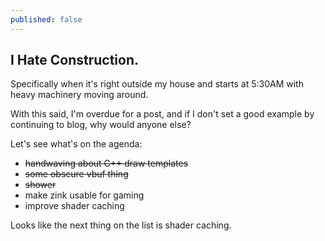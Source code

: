 ```yaml
---
published: false
---
```

## I Hate Construction.

Specifically when it's right outside my house and starts at 5:30AM with heavy machinery moving around.

With this said, I'm overdue for a post, and if I don't set a good example by continuing to blog, why would anyone else?

Let's see what's on the agenda:
* ~~handwaving about C++ draw templates~~
* ~~some obscure vbuf thing~~
* ~~shower~~
* make zink usable for gaming
* improve shader caching

Looks like the next thing on the list is shader caching.


